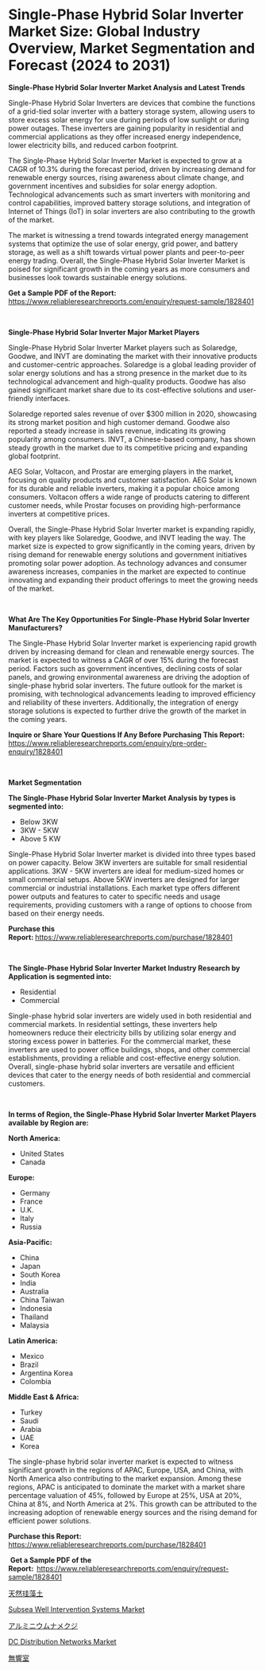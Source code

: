 <p><h1>Single-Phase Hybrid Solar Inverter Market Size: Global Industry Overview, Market Segmentation and Forecast (2024 to 2031)</h1></p><p><strong>Single-Phase Hybrid Solar Inverter Market Analysis and Latest Trends</strong></p>
<p><p>Single-Phase Hybrid Solar Inverters are devices that combine the functions of a grid-tied solar inverter with a battery storage system, allowing users to store excess solar energy for use during periods of low sunlight or during power outages. These inverters are gaining popularity in residential and commercial applications as they offer increased energy independence, lower electricity bills, and reduced carbon footprint.</p><p>The Single-Phase Hybrid Solar Inverter Market is expected to grow at a CAGR of 10.3% during the forecast period, driven by increasing demand for renewable energy sources, rising awareness about climate change, and government incentives and subsidies for solar energy adoption. Technological advancements such as smart inverters with monitoring and control capabilities, improved battery storage solutions, and integration of Internet of Things (IoT) in solar inverters are also contributing to the growth of the market.</p><p>The market is witnessing a trend towards integrated energy management systems that optimize the use of solar energy, grid power, and battery storage, as well as a shift towards virtual power plants and peer-to-peer energy trading. Overall, the Single-Phase Hybrid Solar Inverter Market is poised for significant growth in the coming years as more consumers and businesses look towards sustainable energy solutions.</p></p>
<p><strong>Get a Sample PDF of the Report:&nbsp;</strong> <a href="https://www.reliableresearchreports.com/enquiry/request-sample/1828401">https://www.reliableresearchreports.com/enquiry/request-sample/1828401</a></p>
<p>&nbsp;</p>
<p><strong>Single-Phase Hybrid Solar Inverter Major Market Players</strong></p>
<p><p>Single-Phase Hybrid Solar Inverter Market players such as Solaredge, Goodwe, and INVT are dominating the market with their innovative products and customer-centric approaches. Solaredge is a global leading provider of solar energy solutions and has a strong presence in the market due to its technological advancement and high-quality products. Goodwe has also gained significant market share due to its cost-effective solutions and user-friendly interfaces.</p><p>Solaredge reported sales revenue of over $300 million in 2020, showcasing its strong market position and high customer demand. Goodwe also reported a steady increase in sales revenue, indicating its growing popularity among consumers. INVT, a Chinese-based company, has shown steady growth in the market due to its competitive pricing and expanding global footprint.</p><p>AEG Solar, Voltacon, and Prostar are emerging players in the market, focusing on quality products and customer satisfaction. AEG Solar is known for its durable and reliable inverters, making it a popular choice among consumers. Voltacon offers a wide range of products catering to different customer needs, while Prostar focuses on providing high-performance inverters at competitive prices.</p><p>Overall, the Single-Phase Hybrid Solar Inverter market is expanding rapidly, with key players like Solaredge, Goodwe, and INVT leading the way. The market size is expected to grow significantly in the coming years, driven by rising demand for renewable energy solutions and government initiatives promoting solar power adoption. As technology advances and consumer awareness increases, companies in the market are expected to continue innovating and expanding their product offerings to meet the growing needs of the market.</p></p>
<p>&nbsp;</p>
<p><strong>What Are The Key Opportunities For Single-Phase Hybrid Solar Inverter Manufacturers?</strong></p>
<p><p>The Single-Phase Hybrid Solar Inverter market is experiencing rapid growth driven by increasing demand for clean and renewable energy sources. The market is expected to witness a CAGR of over 15% during the forecast period. Factors such as government incentives, declining costs of solar panels, and growing environmental awareness are driving the adoption of single-phase hybrid solar inverters. The future outlook for the market is promising, with technological advancements leading to improved efficiency and reliability of these inverters. Additionally, the integration of energy storage solutions is expected to further drive the growth of the market in the coming years.</p></p>
<p><strong>Inquire or Share Your Questions If Any Before Purchasing This Report:</strong> <a href="https://www.reliableresearchreports.com/enquiry/pre-order-enquiry/1828401">https://www.reliableresearchreports.com/enquiry/pre-order-enquiry/1828401</a></p>
<p>&nbsp;</p>
<p><strong>Market Segmentation</strong></p>
<p><strong>The Single-Phase Hybrid Solar Inverter Market Analysis by types is segmented into:</strong></p>
<p><ul><li>Below 3KW</li><li>3KW - 5KW</li><li>Above 5 KW</li></ul></p>
<p><p>Single-Phase Hybrid Solar Inverter market is divided into three types based on power capacity. Below 3KW inverters are suitable for small residential applications. 3KW - 5KW inverters are ideal for medium-sized homes or small commercial setups. Above 5KW inverters are designed for larger commercial or industrial installations. Each market type offers different power outputs and features to cater to specific needs and usage requirements, providing customers with a range of options to choose from based on their energy needs.</p></p>
<p><strong>Purchase this Report:&nbsp;</strong><a href="https://www.reliableresearchreports.com/purchase/1828401">https://www.reliableresearchreports.com/purchase/1828401</a></p>
<p>&nbsp;</p>
<p><strong>The Single-Phase Hybrid Solar Inverter Market Industry Research by Application is segmented into:</strong></p>
<p><ul><li>Residential</li><li>Commercial</li></ul></p>
<p><p>Single-phase hybrid solar inverters are widely used in both residential and commercial markets. In residential settings, these inverters help homeowners reduce their electricity bills by utilizing solar energy and storing excess power in batteries. For the commercial market, these inverters are used to power office buildings, shops, and other commercial establishments, providing a reliable and cost-effective energy solution. Overall, single-phase hybrid solar inverters are versatile and efficient devices that cater to the energy needs of both residential and commercial customers.</p></p>
<p>&nbsp;</p>
<p><strong>In terms of Region, the Single-Phase Hybrid Solar Inverter Market Players available by Region are:</strong></p>
<p>
    <p> <strong> North America: </strong>
        <ul>
            <li>United States</li>
            <li>Canada</li>
        </ul>
        </p> 
    <p> <strong> Europe: </strong>
        <ul>
            <li>Germany</li>
            <li>France</li>
            <li>U.K.</li>
            <li>Italy</li>
            <li>Russia</li>
        </ul>
        </p> 
    <p> <strong> Asia-Pacific: </strong>
        <ul>
            <li>China</li>
            <li>Japan</li>
            <li>South Korea</li>
            <li>India</li>
            <li>Australia</li>
            <li>China Taiwan</li>
            <li>Indonesia</li>
            <li>Thailand</li>
            <li>Malaysia</li>
        </ul>
        </p> 
    <p> <strong> Latin America: </strong>
        <ul>
            <li>Mexico</li>
            <li>Brazil</li>
            <li>Argentina Korea</li>
            <li>Colombia</li>
        </ul>
        </p> 
    <p> <strong> Middle East & Africa: </strong>
        <ul>
            <li>Turkey</li>
            <li>Saudi</li>
            <li>Arabia</li>
            <li>UAE</li>
            <li>Korea</li>
        </ul>
    </p>
    </p>
<p><p>The single-phase hybrid solar inverter market is expected to witness significant growth in the regions of APAC, Europe, USA, and China, with North America also contributing to the market expansion. Among these regions, APAC is anticipated to dominate the market with a market share percentage valuation of 45%, followed by Europe at 25%, USA at 20%, China at 8%, and North America at 2%. This growth can be attributed to the increasing adoption of renewable energy sources and the rising demand for efficient power solutions.</p></p>
<p><strong>Purchase this Report: </strong><a href="https://www.reliableresearchreports.com/purchase/1828401">https://www.reliableresearchreports.com/purchase/1828401</a></p>
<p>&nbsp;<strong>Get a Sample PDF of the Report:&nbsp;&nbsp;</strong><a href="https://www.reliableresearchreports.com/enquiry/request-sample/1828401">https://www.reliableresearchreports.com/enquiry/request-sample/1828401</a></p>
<p><strong></strong></p>
<p><p><a href="https://medium.com/@jonathanstephens626/2024%E5%B9%B4%E3%81%8B%E3%82%892031%E5%B9%B4%E3%81%BE%E3%81%A7%E3%81%AE%E6%9C%9F%E9%96%93%E3%81%AB%E4%BA%88%E6%B8%AC%E3%81%95%E3%82%8C%E3%82%8B%E5%A4%A9%E7%84%B6%E7%8F%AA%E8%97%BB%E5%9C%9F%E5%B8%82%E5%A0%B4%E3%81%AE%E5%88%86%E6%9E%90%E3%81%A8%E3%82%B5%E3%82%A4%E3%82%BA%E4%BA%88%E6%B8%AC-0bd0d0fb08fd">天然珪藻土</a></p><p><a href="https://github.com/khayangel/Market-Research-Report-List-2/blob/main/subsea-well-intervention-systems-market.md">Subsea Well Intervention Systems Market</a></p><p><a href="https://github.com/vlcostes/Market-Research-Report-List-1/blob/main/530367916836.md">アルミニウムナメクジ</a></p><p><a href="https://github.com/eeaveuhhh/Market-Research-Report-List-2/blob/main/dc-distribution-networks-market.md">DC Distribution Networks Market</a></p><p><a href="https://github.com/EstaSprer20231/Market-Research-Report-List-1/blob/main/614961316837.md">無響室</a></p></p>
